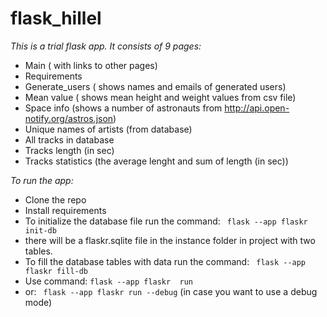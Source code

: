 # **flask_hillel**
_This is a trial flask app._
_It consists of 9 pages:_
* Main ( with links to other pages)
* Requirements 
* Generate_users ( shows names and emails of generated users)
* Mean value ( shows mean height and weight values from csv file)
* Space info (shows a number of astronauts from http://api.open-notify.org/astros.json)
* Unique names of artists (from database)
* All tracks in database
* Tracks length (in sec)
* Tracks statistics (the average lenght and sum of length (in sec))

_To run the app:_
* Clone the repo
* Install requirements
* To initialize the database file run the command:
``` flask --app flaskr init-db```
* there will be a flaskr.sqlite file in the instance folder in project with two tables.
* To fill the database tables with data run the command:
``` flask --app flaskr fill-db```
* Use command:
```flask --app flaskr  run```
* or:
``` flask --app flaskr run --debug``` (in case you want to use a debug mode)

